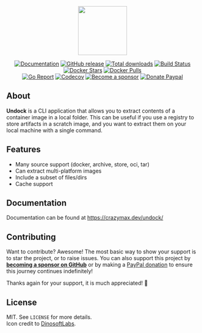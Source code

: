 <p align="center"><a href="https://github.com/crazy-max/undock" target="_blank"><img height="128" src="https://raw.githubusercontent.com/crazy-max/undock/master/.github/undock.png"></a></p>

<p align="center">
  <a href="https://crazymax.dev/undock/"><img src="https://img.shields.io/badge/doc-mkdocs-02a6f2?style=flat-square&logo=read-the-docs" alt="Documentation"></a>
  <a href="https://github.com/crazy-max/undock/releases/latest"><img src="https://img.shields.io/github/release/crazy-max/undock.svg?style=flat-square" alt="GitHub release"></a>
  <a href="https://github.com/crazy-max/undock/releases/latest"><img src="https://img.shields.io/github/downloads/crazy-max/undock/total.svg?style=flat-square" alt="Total downloads"></a>
  <a href="https://github.com/crazy-max/undock/actions?workflow=build"><img src="https://img.shields.io/github/actions/workflow/status/crazy-max/undock/build.yml?branch=main&label=build&logo=github&style=flat-square" alt="Build Status"></a>
  <a href="https://hub.docker.com/r/crazymax/undock/"><img src="https://img.shields.io/docker/stars/crazymax/undock.svg?style=flat-square&logo=docker" alt="Docker Stars"></a>
  <a href="https://hub.docker.com/r/crazymax/undock/"><img src="https://img.shields.io/docker/pulls/crazymax/undock.svg?style=flat-square&logo=docker" alt="Docker Pulls"></a>
  <br /><a href="https://goreportcard.com/report/github.com/crazy-max/undock"><img src="https://goreportcard.com/badge/github.com/crazy-max/undock?style=flat-square" alt="Go Report"></a>
  <a href="https://codecov.io/gh/crazy-max/undock"><img src="https://img.shields.io/codecov/c/github/crazy-max/undock?logo=codecov&style=flat-square" alt="Codecov"></a>
  <a href="https://github.com/sponsors/crazy-max"><img src="https://img.shields.io/badge/sponsor-crazy--max-181717.svg?logo=github&style=flat-square" alt="Become a sponsor"></a>
  <a href="https://www.paypal.me/crazyws"><img src="https://img.shields.io/badge/donate-paypal-00457c.svg?logo=paypal&style=flat-square" alt="Donate Paypal"></a>
</p>

## About

**Undock** is a CLI application that allows you to extract contents of a
container image in a local folder. This can be useful if you use a registry
to store artifacts in a scratch image, and you want to extract them on your
local machine with a single command.

## Features

* Many source support (docker, archive, store, oci, tar)
* Can extract multi-platform images
* Include a subset of files/dirs
* Cache support

## Documentation

Documentation can be found at https://crazymax.dev/undock/

## Contributing

Want to contribute? Awesome! The most basic way to show your support is to star
the project, or to raise issues. You can also support this project by [**becoming a sponsor on GitHub**](https://github.com/sponsors/crazy-max)
or by making a [PayPal donation](https://www.paypal.me/crazyws) to ensure this
journey continues indefinitely!

Thanks again for your support, it is much appreciated! :pray:

## License

MIT. See `LICENSE` for more details.<br/>
Icon credit to [DinosoftLabs](https://dinosoftlab.com/).
